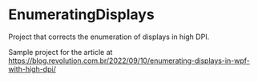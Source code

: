 # EnumeratingDisplays

Project that corrects the enumeration of displays in high DPI.

Sample project for the article at https://blog.revolution.com.br/2022/09/10/enumerating-displays-in-wpf-with-high-dpi/
